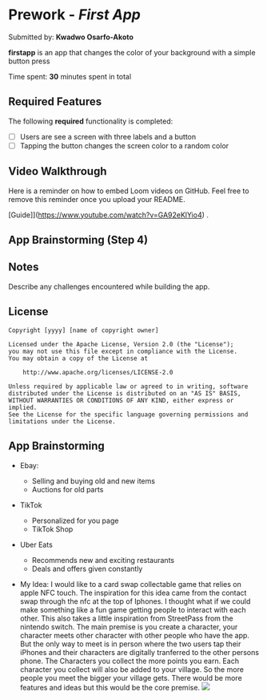 # Prework - *First App*

Submitted by: **Kwadwo Osarfo-Akoto**

**firstapp** is an app that changes the color of your background with a simple button press

Time spent: **30** minutes spent in total

## Required Features

The following **required** functionality is completed:

- [ ] Users are see a screen with three labels and a button
- [ ] Tapping the button changes the screen color to a random color
 
## Video Walkthrough

Here is a reminder on how to embed Loom videos on GitHub. Feel free to remove this reminder once you upload your README. 

[Guide]](https://www.youtube.com/watch?v=GA92eKlYio4) .

## App Brainstorming (Step 4)

## Notes

Describe any challenges encountered while building the app.

## License

    Copyright [yyyy] [name of copyright owner]

    Licensed under the Apache License, Version 2.0 (the "License");
    you may not use this file except in compliance with the License.
    You may obtain a copy of the License at

        http://www.apache.org/licenses/LICENSE-2.0

    Unless required by applicable law or agreed to in writing, software
    distributed under the License is distributed on an "AS IS" BASIS,
    WITHOUT WARRANTIES OR CONDITIONS OF ANY KIND, either express or implied.
    See the License for the specific language governing permissions and
    limitations under the License.
    
## App Brainstorming
- Ebay:
    - Selling and buying old and new items 
    - Auctions for old parts 

- TikTok
    - Personalized for you page
    - TikTok Shop

- Uber Eats 
    - Recommends new and exciting restaurants 
    - Deals and offers given constantly 

- My Idea:
I would like to a card swap collectable game that relies on apple NFC touch. The inspiration for this idea came from the contact swap through the nfc at the top of Iphones. I thought what if we could make something like a fun game getting people to interact with each other. This also takes a little inspiration from StreetPass from the nintendo switch. The main premise is you create a character, your character meets other character with other people who have the app. But the only way to meet is in person where the two users tap their iPhones and their characters are digitally tranferred to the other persons phone. The Characters you collect the more points you earn. Each character you collect will also be added to your village. So the more people you meet the bigger your village gets. There would be more features and ideas but this would be the core premise. 
 ![](https://imgur.com/a/1pNWN0w)
